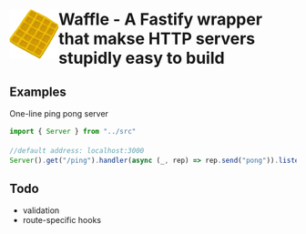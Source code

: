 # <img align="left" src="./logo.png" alt="RxJS Logo" width="86" height="86"> Waffle - A Fastify wrapper that makse HTTP servers stupidly easy to build

## Examples

One-line ping pong server

```typescript
import { Server } from "../src"

//default address: localhost:3000
Server().get("/ping").handler(async (_, rep) => rep.send("pong")).listen()
```

## Todo

- validation
- route-specific hooks

